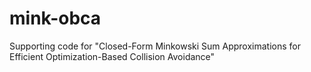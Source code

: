 # mink-obca
Supporting code for "Closed-Form Minkowski Sum Approximations for Efficient Optimization-Based Collision Avoidance"
